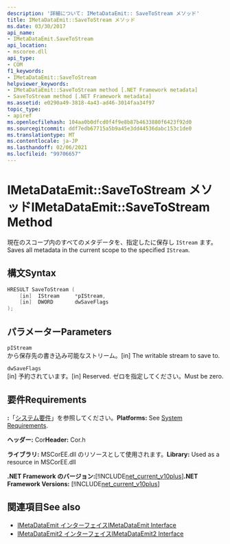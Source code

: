 ```yaml
---
description: '詳細について: IMetaDataEmit:: SaveToStream メソッド'
title: IMetaDataEmit::SaveToStream メソッド
ms.date: 03/30/2017
api_name:
- IMetaDataEmit.SaveToStream
api_location:
- mscoree.dll
api_type:
- COM
f1_keywords:
- IMetaDataEmit::SaveToStream
helpviewer_keywords:
- IMetaDataEmit::SaveToStream method [.NET Framework metadata]
- SaveToStream method [.NET Framework metadata]
ms.assetid: e0290a49-3818-4a43-ad46-3014faa34f97
topic_type:
- apiref
ms.openlocfilehash: 104aa0b0dfcd0f4f9e8b87b4633880f6423f92d0
ms.sourcegitcommit: ddf7edb67715a5b9a45e3dd44536dabc153c1de0
ms.translationtype: MT
ms.contentlocale: ja-JP
ms.lasthandoff: 02/06/2021
ms.locfileid: "99706657"
---
```

# <a name="imetadataemitsavetostream-method"></a><span data-ttu-id="3de1f-103">IMetaDataEmit::SaveToStream メソッド</span><span class="sxs-lookup"><span data-stu-id="3de1f-103">IMetaDataEmit::SaveToStream Method</span></span>

<span data-ttu-id="3de1f-104">現在のスコープ内のすべてのメタデータを、指定したに保存し `IStream` ます。</span><span class="sxs-lookup"><span data-stu-id="3de1f-104">Saves all metadata in the current scope to the specified `IStream`.</span></span>  
  
## <a name="syntax"></a><span data-ttu-id="3de1f-105">構文</span><span class="sxs-lookup"><span data-stu-id="3de1f-105">Syntax</span></span>  
  
```cpp  
HRESULT SaveToStream (
    [in]  IStream     *pIStream,  
    [in]  DWORD       dwSaveFlags  
);  
```  
  
## <a name="parameters"></a><span data-ttu-id="3de1f-106">パラメーター</span><span class="sxs-lookup"><span data-stu-id="3de1f-106">Parameters</span></span>  

 `pIStream`  
 <span data-ttu-id="3de1f-107">から保存先の書き込み可能なストリーム。</span><span class="sxs-lookup"><span data-stu-id="3de1f-107">[in] The writable stream to save to.</span></span>  
  
 `dwSaveFlags`  
 <span data-ttu-id="3de1f-108">[in] 予約されています。</span><span class="sxs-lookup"><span data-stu-id="3de1f-108">[in] Reserved.</span></span> <span data-ttu-id="3de1f-109">ゼロを指定してください。</span><span class="sxs-lookup"><span data-stu-id="3de1f-109">Must be zero.</span></span>  
  
## <a name="requirements"></a><span data-ttu-id="3de1f-110">要件</span><span class="sxs-lookup"><span data-stu-id="3de1f-110">Requirements</span></span>  

 <span data-ttu-id="3de1f-111">**:**「[システム要件](../../get-started/system-requirements.md)」を参照してください。</span><span class="sxs-lookup"><span data-stu-id="3de1f-111">**Platforms:** See [System Requirements](../../get-started/system-requirements.md).</span></span>  
  
 <span data-ttu-id="3de1f-112">**ヘッダー:** Cor</span><span class="sxs-lookup"><span data-stu-id="3de1f-112">**Header:** Cor.h</span></span>  
  
 <span data-ttu-id="3de1f-113">**ライブラリ:** MSCorEE.dll のリソースとして使用されます。</span><span class="sxs-lookup"><span data-stu-id="3de1f-113">**Library:** Used as a resource in MSCorEE.dll</span></span>  
  
 <span data-ttu-id="3de1f-114">**.NET Framework のバージョン:**[!INCLUDE[net_current_v10plus](../../../../includes/net-current-v10plus-md.md)]</span><span class="sxs-lookup"><span data-stu-id="3de1f-114">**.NET Framework Versions:** [!INCLUDE[net_current_v10plus](../../../../includes/net-current-v10plus-md.md)]</span></span>  
  
## <a name="see-also"></a><span data-ttu-id="3de1f-115">関連項目</span><span class="sxs-lookup"><span data-stu-id="3de1f-115">See also</span></span>

- [<span data-ttu-id="3de1f-116">IMetaDataEmit インターフェイス</span><span class="sxs-lookup"><span data-stu-id="3de1f-116">IMetaDataEmit Interface</span></span>](imetadataemit-interface.md)
- [<span data-ttu-id="3de1f-117">IMetaDataEmit2 インターフェイス</span><span class="sxs-lookup"><span data-stu-id="3de1f-117">IMetaDataEmit2 Interface</span></span>](imetadataemit2-interface.md)
